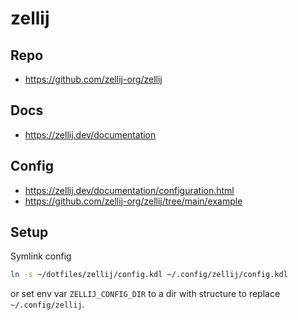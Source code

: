 # zellij

## Repo

- https://github.com/zellij-org/zellij

## Docs

- https://zellij.dev/documentation

## Config

- https://zellij.dev/documentation/configuration.html
- https://github.com/zellij-org/zellij/tree/main/example

## Setup

Symlink config

```sh
ln -s ~/dotfiles/zellij/config.kdl ~/.config/zellij/config.kdl
```

or set env var `ZELLIJ_CONFIG_DIR` to a dir with structure to replace `~/.config/zellij`.

